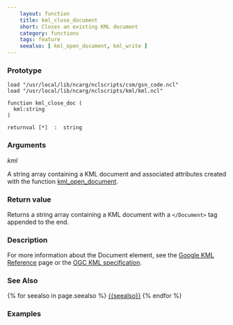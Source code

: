 ```yaml
---
    layout: function
    title: kml_close_document
    short: Closes an existing KML document
    category: functions
    tags: feature
    seealso: [ kml_open_document, kml_write ]
---
```


### Prototype

<pre><code>load "/usr/local/lib/ncarg/nclscripts/csm/gsn_code.ncl"
load "/usr/local/lib/ncarg/nclscripts/kml/kml.ncl"

function kml_close_doc (
  kml:string
)

returnval [*]  :  string
</code></pre>

### Arguments
*kml*

A string array containing a KML document and associated attributes created with the function [kml_open_document]({{site.base_url}}/functions/kml_open_document).

### Return value

Returns a string array containing a KML document with a ``</Document>`` tag appended to the end.

### Description

For more information about the Document element, see the [Google KML Reference](https://developers.google.com/kml/documentation/kmlreference#document) page or the [OGC KML specification](http://www.opengeospatial.org/standards/kml/).

### See Also

{% for seealso in page.seealso %}
[{{seealso}}]({{site.base_url}}/functions/{{seealso}}.html)
{% endfor %}

### Examples

